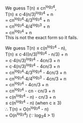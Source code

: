 We guess T(n) &le; cn<sup>log<sub>3</sub>4</sup>,  
T(n) &le; c&sdot;4(n/3)<sup>log<sub>3</sub>4</sup> + n  
= cn<sup>log<sub>3</sub>4</sup>&sdot;4/3<sup>log<sub>3</sub>4</sup> + n  
= cn<sup>log<sub>3</sub>4</sup>&sdot;4/4<sup>log<sub>3</sub>3</sup> + n  
= cn<sup>log<sub>3</sub>4</sup> + n  
This is not the exact form so it fails.  

We guess T(n) &le; c(n<sup>log<sub>3</sub>4</sup> - n),  
T(n) &le; c&sdot;4((n/3)<sup>log<sub>3</sub>4</sup> - n/3) + n  
= c&sdot;4(n/3)<sup>log<sub>3</sub>4</sup> - 4cn/3 + n  
= c&sdot;4(n/3)<sup>log<sub>3</sub>4</sup> - 4cn/3 + n  
= cn<sup>log<sub>3</sub>4</sup>&sdot;4/3<sup>log<sub>3</sub>4</sup> - 4cn/3 + n  
= cn<sup>log<sub>3</sub>4</sup>&sdot;4/4<sup>log<sub>3</sub>3</sup> - 4cn/3 + n  
= cn<sup>log<sub>3</sub>4</sup> - 4cn/3 + n  
= cn<sup>log<sub>3</sub>4</sup> - cn - cn/3 + n  
= c(n<sup>log<sub>3</sub>4</sup> - n) - cn/3 + n  
&le; c(n<sup>log<sub>3</sub>4</sup> - n) (when c &ge; 3)  
&there4; T(n) = O(n<sup>log<sub>3</sub>4</sup> - n)  
= O(n<sup>log<sub>3</sub>4</sup>) (&because; log<sub>3</sub>4 > 1)  
